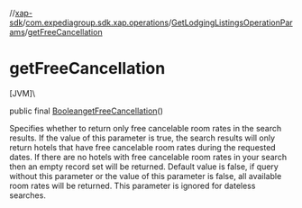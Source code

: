 //[xap-sdk](../../../index.md)/[com.expediagroup.sdk.xap.operations](../index.md)/[GetLodgingListingsOperationParams](index.md)/[getFreeCancellation](get-free-cancellation.md)

# getFreeCancellation

[JVM]\

public final [Boolean](https://docs.oracle.com/javase/8/docs/api/java/lang/Boolean.html)[getFreeCancellation](get-free-cancellation.md)()

Specifies whether to return only free cancelable room rates in the search results.  If the value of this parameter is true, the search results will only return hotels that have free cancelable room rates during the requested dates.  If there are no hotels with free cancelable room rates in your search then an empty record set will be returned.  Default value is false, if query without this parameter or the value of this parameter is false, all available room rates will be returned.  This parameter is ignored for dateless searches.
